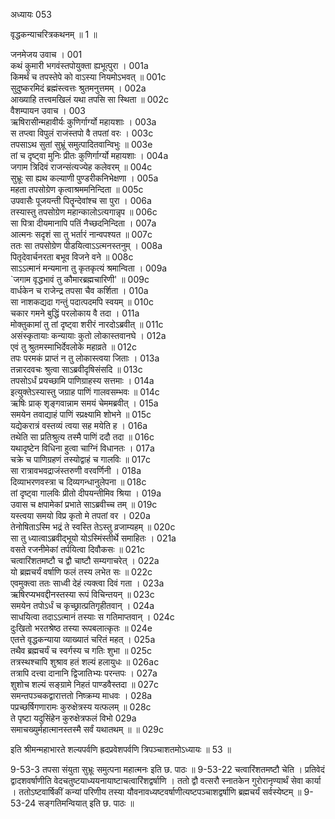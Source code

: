 अध्यायः 053

वृद्धकन्याचरित्रकथनम् ॥ 1 ॥

जनमेजय उवाच ।	001  
कथं कुमारी भगवंस्तपोयुक्ता ह्यभूत्पुरा ।	001a  
किमर्थं च तपस्तेपे को वाऽस्या नियमोऽभवत् ॥	001c  
सुदुष्करमिदं ब्रह्मंस्त्वत्तः श्रुतमनुत्तमम् ।	002a  
आख्याहि तत्त्वमखिलं यथा तपसि सा स्थिता ॥	002c  
वैशम्पायन उवाच ।	003  
ऋषिरासीन्महावीर्यः कुणिर्गार्ग्यो महायशाः ।	003a  
स तप्त्वा विपुलं राजंस्तपो वै तपतां वरः ।	003c  
तपसाऽथ सुतां सुभ्रूं समुत्पादितवान्विभुः ॥	003e  
तां च दृष्ट्वा मुनिः प्रीतः कुणिर्गार्ग्यो महायशाः ।	004a  
जगाम त्रिदिवं राजन्संत्यज्येह कलेवरम् ॥	004c  
सुभ्रूः सा ह्यथ कल्याणी पुण्डरीकनिभेक्षणा ।	005a  
महता तपसोग्रेण कृत्वाश्रममनिन्दिता ॥	005c  
उपवासैः पूजयन्ती पितॄन्देवांश्च सा पुरा ।	006a  
तस्यास्तु तपसोग्रेण महान्कालोऽत्यगान्नृप ॥	006c  
सा पित्रा दीयमानापि पतिं नैच्छदनिन्दिता ।	007a  
आत्मनः सदृशं सा तु भर्तारं नान्वपश्यत ॥	007c  
ततः सा तपसोग्रेण पीडयित्वाऽऽत्मनस्तनुम् ।	008a  
पितृदेवार्चनरता बभूव विजने वने ॥	008c  
साऽऽत्मानं मन्यमाना तु कृतकृत्यं श्रमान्विता ।	009a  
`जगाम वृद्धभावं तु कौमारब्रह्मचारिणी' ॥	009c  
वार्धकेन च राजेन्द्र तपसा चैव कर्शिता ।	010a  
सा नाशकद्यदा गन्तुं पदात्पदमपि स्वयम् ॥	010c  
चकार गमने बुद्धिं परलोकाय वै तदा ।	011a  
मोक्तुकामां तु तां दृष्ट्वा शरीरं नारदोऽब्रवीत् ॥	011c  
असंस्कृतायाः कन्यायाः कुतो लोकास्तवानघे ।	012a  
एवं तु श्रुतमस्माभिर्देवलोके महाव्रते ॥	012c  
तपः परमकं प्राप्तं न तु लोकास्त्वया जिताः ।	013a  
तन्नारदवचः श्रुत्वा साऽब्रवीदृषिसंसदि ॥	013c  
तपसोऽर्धं प्रयच्छामि पाणिग्राहस्य सत्तमाः ।	014a  
इत्युक्तेऽस्यास्तु जग्राह पाणिं गालवसम्भवः ॥	014c  
ऋषिः प्राक् शृङ्गवान्नाम समयं चेममब्रवीत् ।	015a  
समयेन तवाद्याहं पाणिं स्प्रक्ष्यामि शोभने ॥	015c  
यद्येकरात्रं वस्तव्यं त्वया सह मयेति ह ।	016a  
तथेति सा प्रतिश्रुत्य तस्मै पाणिं ददौ तदा ॥	016c  
यथादृष्टेन विधिना हुत्वा चाग्निं विधानतः ।	017a  
चक्रे च पाणिग्रहणं तस्योद्वाहं च गालविः ॥	017c  
सा रात्रावभवद्राजंस्तरुणी वरवर्णिनी ।	018a  
दिव्याभरणवस्त्रा च दिव्यगन्धानुलेपना ॥	018c  
तां दृष्ट्वा गालविः प्रीतो दीपयन्तीमिव श्रिया ।	019a  
उवास च क्षपामेकां प्रभाते साऽब्रवीच्च तम् ॥	019c  
यस्त्वया समयो विप्र कृतो मे तपतां वर ।	020a  
तेनोषिताऽस्मि भद्रं ते स्वस्ति तेऽस्तु व्रजाम्यहम् ॥	020c  
सा तु ध्यात्वाऽब्रवीद्भूयो योऽस्मिंस्तीर्थे समाहितः ।	021a  
वसते रजनीमेकां तर्पयित्वा दिवौकसः ॥	021c  
चत्वारिंशतमष्टौ च द्वौ चाष्टौ सम्यगाचरेत् ।	022a  
यो ब्रह्मचर्यं वर्षाणि फलं तस्य लभेत सः ॥	022c  
एवमुक्त्वा ततः साध्वी देहं त्यक्त्वा दिवं गता ।	023a  
ऋषिरप्यभवद्दीनस्तस्या रूपं विचिन्तयन् ॥	023c  
समयेन तपोऽर्धं च कृच्छ्रात्प्रतिगृहीतवान् ।	024a  
साधयित्वा तदाऽऽत्मानं तस्याः स गतिमाप्तवान् ।	024c  
दुःखितो भरतश्रेष्ठ तस्या रूपबलात्कृतः ॥	024e  
एतत्ते वृद्धकन्याया व्याख्यातं चरितं महत् ।	025a  
तथैव ब्रह्मचर्यं च स्वर्गस्य च गतिः शुभा ॥	025c  
तत्रस्थश्चापि शुश्राव हतं शल्यं हलायुधः ॥	026ac  
तत्रापि दत्त्वा दानानि द्विजातिभ्यः परन्तपः ।	027a  
शुशोच शल्यं सङ्ग्रामे निहतं पाण्डवैस्तदा ॥	027c  
समन्तपञ्चकद्वारात्ततो निष्क्रम्य माधवः ।	028a  
पप्रच्छर्षिगणारामः कुरुक्षेत्रस्य यत्फलम् ॥	028c  
ते पृष्टा यदुसिंहेन कुरुक्षेत्रफलं विभो	029a  
समाचख्युर्महात्मानस्तस्मै सर्वं यथातथम् ॥ ॥	029c  
	
इति श्रीमन्महाभारते शल्यपर्वणि ह्रदप्रवेशपर्वणि त्रिपञ्चाशतमोऽध्यायः ॥ 53 ॥

9-53-3 तपसा संयुता सुभ्रूः समुत्पना महात्मनः इति छ. पाठः ॥ 9-53-22 चत्वारिंशतमष्टौ चेति । प्रतिवेदं द्वादशवर्षाणीति वेदचतुष्टयाध्ययनायाष्टाचत्वारिंशद्वर्षाणि । ततो द्वौ वत्सरौ स्नातकेन गुरोरानृण्यार्थं सेवा कार्या । ततोऽष्टवार्षिकीं कन्यां परिणीय तस्या यौवनावध्यष्टवर्षाणीत्यष्टपञ्चाशद्वर्षाणि ब्रह्मचर्यं सर्वस्येष्टम् ॥ 9-53-24 सङ्गतिमन्वियात् इति छ. पाठः ॥
